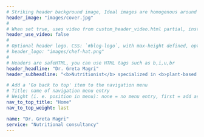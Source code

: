 ```yaml
---
# Striking header background image, Ideal images are homogenous around the centre and contrasting to the text. Non-ideal images can use `title_guard`
header_image: "images/cover.jpg"
#
# When set true, uses video from custom_header_video.html partial, instead of header_image
header_use_video: false
#
# Optional header logo. CSS: `#blog-logo`, with max-height defined, optimize to prevent scaling
# header_logo: "images/chef-hat.png"
#
# Headers are safeHTML, you can use HTML tags such as b,i,u,br
header_headline: "Dr. Greta Magri"
header_subheadline: "<b>Nutritionist</b> specialized in <b>plant-based nutrition</b>"

# Add a 'Go back to top' item to the navigation menu
# Title: name of navigation menu entry
# Weight (i. e. position in menu): none = no menu entry, first = add as first entry, last = ad as last entry
nav_to_top_title: "Home"
nav_to_top_weight: last

name: "Dr. Greta Magri"
service: "Nutritional consultancy"
---
```

